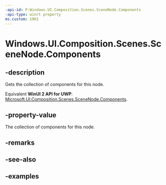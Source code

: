 ```yaml
---
-api-id: P:Windows.UI.Composition.Scenes.SceneNode.Components
-api-type: winrt property
ms.custom: 19H1
---
```


<!-- Property syntax.
public SceneComponentCollection Components { get; }
-->

# Windows.UI.Composition.Scenes.SceneNode.Components

## -description

Gets the collection of components for this node.

Equivalent **WinUI 2 API for UWP**: [Microsoft.UI.Composition.Scenes.SceneNode.Components](/windows/winui/api/microsoft.ui.composition.scenes.scenenode.components).

## -property-value

The collection of components for this node.

## -remarks

## -see-also

## -examples

